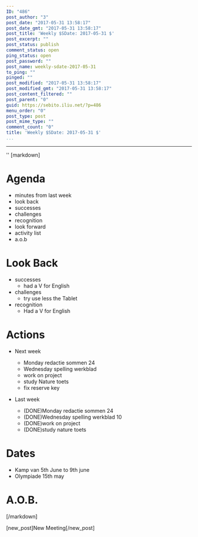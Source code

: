 ```yaml
---
ID: "486"
post_author: "3"
post_date: "2017-05-31 13:58:17"
post_date_gmt: "2017-05-31 13:58:17"
post_title: 'Weekly $SDate: 2017-05-31 $'
post_excerpt: ""
post_status: publish
comment_status: open
ping_status: open
post_password: ""
post_name: weekly-sdate-2017-05-31
to_ping: ""
pinged: ""
post_modified: "2017-05-31 13:58:17"
post_modified_gmt: "2017-05-31 13:58:17"
post_content_filtered: ""
post_parent: "0"
guid: https://sebito.iliu.net/?p=486
menu_order: "0"
post_type: post
post_mime_type: ""
comment_count: "0"
title: 'Weekly $SDate: 2017-05-31 $'
...
```

---

''
[markdown]
# Agenda

- minutes from last week
- look back
- successes
- challenges
- recognition
- look forward
- activity list
- a.o.b

# Look Back

- successes
  - had a V for English
- challenges
  - try use less the Tablet
- recognition
  - Had a V for English

  

 
# Actions

- Next week
  - Monday redactie sommen 24
  - Wednesday spelling werkblad
  - work on project
  - study Nature toets
  - fix reserve key


- Last week
  - (DONE)Monday redactie sommen 24
  - (DONE)Wednesday spelling werkblad 10
  - (DONE)work on project 
  - (DONE)study nature toets










# Dates
- Kamp van 5th June to 9th june
- Olympiade 15th may




# A.O.B.



[/markdown]

[new_post]New Meeting[/new_post]
